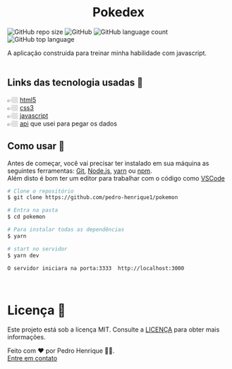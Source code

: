 <h1 align = "center">Pokedex</h1>

![GitHub repo size](https://img.shields.io/github/repo-size/pedro-henrique1/pokemon)
![GitHub](https://img.shields.io/github/license/pedro-henrique1/pokemon)
![GitHub language count](https://img.shields.io/github/languages/count/pedro-henrique1/pokemon)
![GitHub top language](https://img.shields.io/github/languages/top/pedro-henrique1/pokemon)

<p>A aplicação construida para treinar minha habilidade com javascript.
<br>
<br>

## Links das tecnologia usadas 🔗

👉🏼 [html5](https://developer.mozilla.org/pt-BR/docs/Web/HTML)<br>
👉🏼 [css3](https://developer.mozilla.org/pt-br/docs/web/css)<br>
👉🏼 [javascript](https://developer.mozilla.org/pt-BR/docs/Web/JavaScript/About_JavaScript)
<br>
👉🏼 [api](https://pokeapi.co/) que usei para pegar os dados

## Como usar 🎉

Antes de começar, você vai precisar ter instalado em sua máquina as seguintes ferramentas:
[Git](https://git-scm.com), [Node.js](https://nodejs.org/en/), [yarn](https://yarnpkg.com/) ou [npm](https://www.npmjs.com/).<br>
Além disto é bom ter um editor para trabalhar com o código como [VSCode](https://code.visualstudio.com/)

```bash
# Clone o repositório
$ git clone https://github.com/pedro-henrique1/pokemon

# Entra na pasta
$ cd pokemon

# Para instalar todas as dependências
$ yarn

# start no servidor
$ yarn dev

O servidor iniciara na porta:3333  http://localhost:3000

```

<br>

# Licença 📝

Este projeto está sob a licença MIT. Consulte a [LICENÇA](/LICENSE) para obter mais informações.

Feito com ❤️ por Pedro Henrique 👏🏼.<br>[Entre em contato](https://www.linkedin.com/in/pedro-henrique-silva-rodrigues-0544ab199/)
